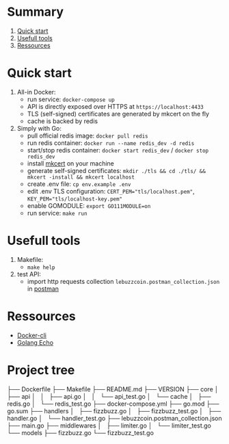 # Summary
1. [Quick start](#quick-start)
2. [Usefull tools](#usefull-tools)
3. [Ressources](#ressources)

# Quick start

1. All-in Docker:
   * run service: `docker-compose up`
   * API is directly exposed over HTTPS at `https://localhost:4433`
   * TLS (self-signed) certificates are generated by mkcert on the fly
   * cache is backed by redis
2. Simply with Go:
   * pull official redis image: `docker pull redis`
   * run redis container: `docker run --name redis_dev -d redis`
   * start/stop redis container: `docker start redis_dev` / `docker stop redis_dev`
   * install [mkcert](https://blog.filippo.io/mkcert-valid-https-certificates-for-localhost/) on your machine
   * generate self-signed certificates: `mkdir ./tls && cd ./tls/ && mkcert -install && mkcert localhost`
   * create .env file: `cp env.example .env`
   * edit .env TLS configuration: `CERT_PEM="tls/localhost.pem"`, `KEY_PEM="tls/localhost-key.pem"`
   * enable GOMODULE: `export GO111MODULE=on`
   * run service: `make run`
   
# Usefull tools

1. Makefile:
   * `make help`
2. test API:
   * import http requests collection `lebuzzcoin.postman_collection.json` in [postman](https://www.getpostman.com)

# Ressources

* [Docker-cli](https://docs.docker.com/engine/reference/commandline/cli/)
* [Golang Echo](https://github.com/labstack/echo)


# Project tree


├── Dockerfile
├── Makefile
├── README.md
├── VERSION
├── core
│   ├── api
│   │   ├── api.go
│   │   └── api_test.go
│   └── cache
│       ├── redis.go
│       └── redis_test.go
├── docker-compose.yml
├── go.mod
├── go.sum
├── handlers
│   ├── fizzbuzz.go
│   ├── fizzbuzz_test.go
│   ├── handler.go
│   └── handler_test.go
├── lebuzzcoin.postman_collection.json
├── main.go
├── middlewares
│   ├── limiter.go
│   └── limiter_test.go
└── models
    ├── fizzbuzz.go
    └── fizzbuzz_test.go
